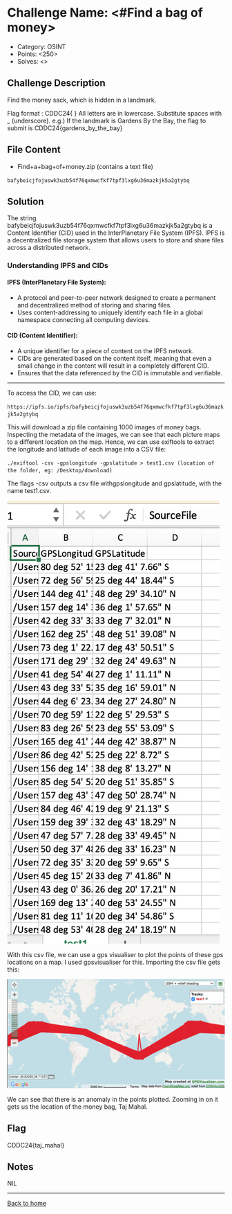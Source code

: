 # Challenge Name: <#Find a bag of money>

- Category: OSINT
- Points: <250>
- Solves: <>

## Challenge Description

Find the money sack, which is hidden in a landmark.

Flag format : CDDC24{   }
All letters are in lowercase.
Substitute spaces with _ (underscore).
e.g.) If the landmark is Gardens By the Bay, the flag to submit is CDDC24{gardens_by_the_bay}

## File Content

- Find+a+bag+of+money.zip (contains a text file)

`bafybeicjfojuswk3uzb54f76qxmwcfkf7tpf3lxg6u36mazkjk5a2gtybq`

## Solution

The string bafybeicjfojuswk3uzb54f76qxmwcfkf7tpf3lxg6u36mazkjk5a2gtybq is a Content Identifier (CID) used in the InterPlanetary File System (IPFS). IPFS is a decentralized file storage system that allows users to store and share files across a distributed network.

### Understanding IPFS and CIDs

#### IPFS (InterPlanetary File System):

- A protocol and peer-to-peer network designed to create a permanent and decentralized method of storing and sharing files.
- Uses content-addressing to uniquely identify each file in a global namespace connecting all computing devices.

#### CID (Content Identifier):

- A unique identifier for a piece of content on the IPFS network.
- CIDs are generated based on the content itself, meaning that even a small change in the content will result in a completely different CID.
- Ensures that the data referenced by the CID is immutable and verifiable.

---

To access the CID, we can use:

`https://ipfs.io/ipfs/bafybeicjfojuswk3uzb54f76qxmwcfkf7tpf3lxg6u36mazkjk5a2gtybq`

This will download a zip file containing 1000 images of money bags. Inspecting the metadata of the images, we can see that each picture maps to a different location on the map. Hence, we can use exiftools to extract the longitude and latitude of each image into a CSV file:

`./exiftool -csv -gpslongitude -gpslatitude > test1.csv (location of the folder, eg: /Desktop/download)`

The flags -csv outputs a csv file withgpslongitude and gpslatitude, with the name test1.csv.

![Screenshot of the challenge](/Images/CDDC2024_Qualifiers/Qualifier_OSINT_moneybag1.png)

With this csv file, we can use a gps visualiser to plot the points of these gps locations on a map. I used gpsvisualiser for this. Importing the csv file gets this:

![Screenshot of the challenge](/Images/CDDC2024_Qualifiers/Qualifier_OSINT_moneybag2.png)

We can see that there is an anomaly in the points plotted. Zooming in on it gets us the location of the money bag, Taj Mahal.

## Flag

CDDC24{taj_mahal}

## Notes

NIL

---

[Back to home](https://github.com/kailermai/CTF-Writeups/tree/main/CDDC2024)
